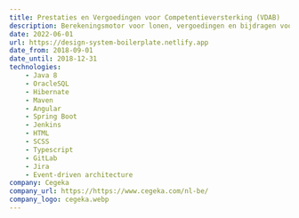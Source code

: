 ```yaml
---
title: Prestaties en Vergoedingen voor Competentieversterking (VDAB)
description: Berekeningsmotor voor lonen, vergoedingen en bijdragen voor o.a. IBO- en wijkwerkcontracten.
date: 2022-06-01
url: https://design-system-boilerplate.netlify.app
date_from: 2018-09-01
date_until: 2018-12-31
technologies:
    - Java 8
    - OracleSQL
    - Hibernate
    - Maven
    - Angular
    - Spring Boot
    - Jenkins
    - HTML
    - SCSS
    - Typescript
    - GitLab
    - Jira
    - Event-driven architecture
company: Cegeka
company_url: https://https://www.cegeka.com/nl-be/
company_logo: cegeka.webp
---
```

